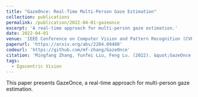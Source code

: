 ```yaml
---
title: "GazeOnce: Real-Time Multi-Person Gaze Estimation"
collection: publications
permalink: /publication/2022-04-01-gazeonce
excerpt: 'A real-time approach for multi-person gaze estimation.'
date: 2022-04-01
venue: 'IEEE Conference on Computer Vision and Pattern Recognition (CVPR)'
paperurl: 'https://arxiv.org/abs/2204.09480'
codeurl: 'https://github.com/mf-zhang/GazeOnce'
citation: 'Mingfang Zhang, Yunfei Liu, Feng Lu. (2022). &quot;GazeOnce: Real-Time Multi-Person Gaze Estimation.&quot; <i>IEEE Conference on Computer Vision and Pattern Recognition (CVPR)</i>.'
tags:
  - Egocentric Vision
---
```


This paper presents GazeOnce, a real-time approach for multi-person gaze estimation. 
